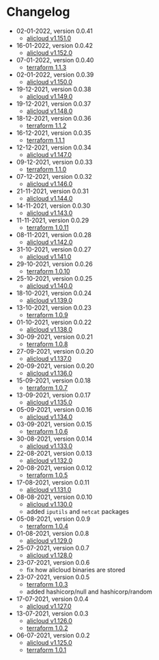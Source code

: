 # Changelog

* 02-01-2022, version 0.0.41
  * [alicloud v1.151.0](https://github.com/aliyun/terraform-provider-alicloud/releases/tag/v1.151.0)
* 16-01-2022, version 0.0.42
  * [alicloud v1.152.0](https://github.com/aliyun/terraform-provider-alicloud/releases/tag/v1.152.0)
* 07-01-2022, version 0.0.40
  * [terraform 1.1.3](https://github.com/hashicorp/terraform/releases/tag/v1.1.3)
* 02-01-2022, version 0.0.39
  * [alicloud v1.150.0](https://github.com/aliyun/terraform-provider-alicloud/releases/tag/v1.150.0)
* 19-12-2021, version 0.0.38
  * [alicloud v1.149.0](https://github.com/aliyun/terraform-provider-alicloud/releases/tag/v1.149.0)
* 19-12-2021, version 0.0.37
  * [alicloud v1.148.0](https://github.com/aliyun/terraform-provider-alicloud/releases/tag/v1.148.0)
* 18-12-2021, version 0.0.36
  * [terraform 1.1.2](https://github.com/hashicorp/terraform/releases/tag/v1.1.2)
* 16-12-2021, version 0.0.35
  * [terraform 1.1.1](https://github.com/hashicorp/terraform/releases/tag/v1.1.1)
* 12-12-2021, version 0.0.34
  * [alicloud v1.147.0](https://github.com/aliyun/terraform-provider-alicloud/releases/tag/v1.147.0)
* 09-12-2021, version 0.0.33
  * [terraform 1.1.0](https://github.com/hashicorp/terraform/releases/tag/v1.1.0)
* 07-12-2021, version 0.0.32
  * [alicloud v1.146.0](https://github.com/aliyun/terraform-provider-alicloud/releases/tag/v1.146.0)
* 21-11-2021, version 0.0.31
  * [alicloud v1.144.0](https://github.com/aliyun/terraform-provider-alicloud/releases/tag/v1.144.0)
* 14-11-2021, version 0.0.30
  * [alicloud v1.143.0](https://github.com/aliyun/terraform-provider-alicloud/releases/tag/v1.143.0)
* 11-11-2021, version 0.0.29
  * [terraform 1.0.11](https://github.com/hashicorp/terraform/releases/tag/v1.0.11)
* 08-11-2021, version 0.0.28
  * [alicloud v1.142.0](https://github.com/aliyun/terraform-provider-alicloud/releases/tag/v1.142.0)
* 31-10-2021, version 0.0.27
  * [alicloud v1.141.0](https://github.com/aliyun/terraform-provider-alicloud/releases/tag/v1.141.0)
* 29-10-2021, version 0.0.26
  * [terraform 1.0.10](https://github.com/hashicorp/terraform/releases/tag/v1.0.10)
* 25-10-2021, version 0.0.25
  * [alicloud v1.140.0](https://github.com/aliyun/terraform-provider-alicloud/releases/tag/v1.140.0)
* 18-10-2021, version 0.0.24
  * [alicloud v1.139.0](https://github.com/aliyun/terraform-provider-alicloud/releases/tag/v1.139.0)
* 13-10-2021, version 0.0.23
  * [terraform 1.0.9](https://github.com/hashicorp/terraform/releases/tag/v1.0.9)
* 01-10-2021, version 0.0.22
  * [alicloud v1.138.0](https://github.com/aliyun/terraform-provider-alicloud/releases/tag/v1.138.0)
* 30-09-2021, version 0.0.21
  * [terraform 1.0.8](https://github.com/hashicorp/terraform/releases/tag/v1.0.8)
* 27-09-2021, version 0.0.20
  * [alicloud v1.137.0](https://github.com/aliyun/terraform-provider-alicloud/releases/tag/v1.137.0)
* 20-09-2021, version 0.0.20
  * [alicloud v1.136.0](https://github.com/aliyun/terraform-provider-alicloud/releases/tag/v1.136.0)
* 15-09-2021, version 0.0.18
  * [terraform 1.0.7](https://github.com/hashicorp/terraform/releases/tag/v1.0.7)
* 13-09-2021, version 0.0.17
  * [alicloud v1.135.0](https://github.com/aliyun/terraform-provider-alicloud/releases/tag/v1.135.0)
* 05-09-2021, version 0.0.16
  * [alicloud v1.134.0](https://github.com/aliyun/terraform-provider-alicloud/releases/tag/v1.134.0)
* 03-09-2021, version 0.0.15
  * [terraform 1.0.6](https://github.com/hashicorp/terraform/releases/tag/v1.0.6)
* 30-08-2021, version 0.0.14
  * [alicloud v1.133.0](https://github.com/aliyun/terraform-provider-alicloud/releases/tag/v1.133.0)
* 22-08-2021, version 0.0.13
  * [alicloud v1.132.0](https://github.com/aliyun/terraform-provider-alicloud/releases/tag/v1.132.0)
* 20-08-2021, version 0.0.12
  * [terraform 1.0.5](https://github.com/hashicorp/terraform/releases/tag/v1.0.5)
* 17-08-2021, version 0.0.11
  * [alicloud v1.131.0](https://github.com/aliyun/terraform-provider-alicloud/releases/tag/v1.131.0)
* 08-08-2021, version 0.0.10
  * [alicloud v1.130.0](https://github.com/aliyun/terraform-provider-alicloud/releases/tag/v1.130.0)
  * added `iputils` and `netcat` packages
* 05-08-2021, version 0.0.9
  * [terraform 1.0.4](https://github.com/hashicorp/terraform/releases/tag/v1.0.4)
* 01-08-2021, version 0.0.8
  * [alicloud v1.129.0](https://github.com/aliyun/terraform-provider-alicloud/releases/tag/v1.129.0)
* 25-07-2021, version 0.0.7
  * [alicloud v1.128.0](https://github.com/aliyun/terraform-provider-alicloud/releases/tag/v1.128.0)
* 23-07-2021, version 0.0.6
  * fix how alicloud binaries are stored
* 23-07-2021, version 0.0.5
  * [terraform 1.0.3](https://github.com/hashicorp/terraform/releases/tag/v1.0.3)
  * added hashicorp/null and hashicorp/random
* 17-07-2021, version 0.0.4
  * [alicloud v1.127.0](https://github.com/aliyun/terraform-provider-alicloud/releases/tag/v1.127.0)
* 13-07-2021, version 0.0.3
  * [alicloud v1.126.0](https://github.com/aliyun/terraform-provider-alicloud/releases/tag/v1.126.0)
  * [terraform 1.0.2](https://github.com/hashicorp/terraform/releases/tag/v1.0.2)
* 06-07-2021, version 0.0.2
  * [alicloud v1.125.0](https://github.com/aliyun/terraform-provider-alicloud/releases/tag/v1.125.0)
  * [terraform 1.0.1](https://github.com/hashicorp/terraform/releases/tag/v1.0.1)